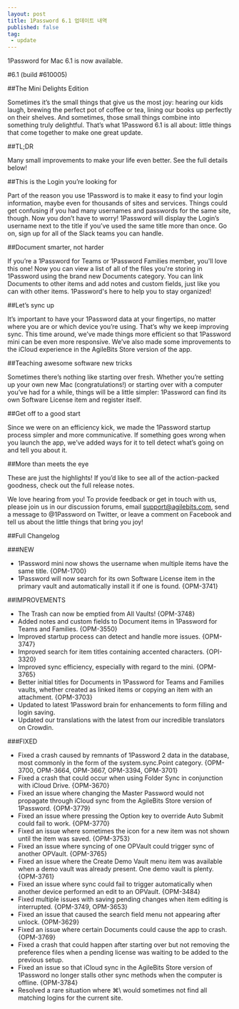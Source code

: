 ```yaml
---
layout: post
title: 1Password 6.1 업데이트 내역
published: false
tag:
 - update
---
```

1Password for Mac 6.1 is now available.

#6.1 (build #610005)

##The Mini Delights Edition

Sometimes it’s the small things that give us the most joy: hearing our kids laugh, brewing the perfect pot of coffee or tea, lining our books up perfectly on their shelves. And sometimes, those small things combine into something truly delightful. That’s what 1Password 6.1 is all about: little things that come together to make one great update.

##TL;DR

Many small improvements to make your life even better. See the full details below!

##This is the Login you’re looking for

Part of the reason you use 1Password is to make it easy to find your login information, maybe even for thousands of sites and services. Things could get confusing if you had many usernames and passwords for the same site, though. Now you don’t have to worry! 1Password will display the Login’s username next to the title if you’ve used the same title more than once. Go on, sign up for all of the Slack teams you can handle.

##Document smarter, not harder

If you’re a 1Password for Teams or 1Password Families member, you'll love this one! Now you can view a list of all of the files you're storing in 1Password using the brand new Documents category. You can link Documents to other items and add notes and custom fields, just like you can with other items. 1Password's here to help you to stay organized!

##Let’s sync up

It’s important to have your 1Password data at your fingertips, no matter where you are or which device you’re using. That’s why we keep improving sync. This time around, we’ve made things more efficient so that 1Password mini can be even more responsive. We’ve also made some improvements to the iCloud experience in the AgileBits Store version of the app.

##Teaching awesome software new tricks

Sometimes there’s nothing like starting over fresh. Whether you’re setting up your own new Mac (congratulations!) or starting over with a computer you’ve had for a while, things will be a little simpler: 1Password can find its own Software License item and register itself.

##Get off to a good start

Since we were on an efficiency kick, we made the 1Password startup process simpler and more communicative. If something goes wrong when you launch the app, we’ve added ways for it to tell detect what’s going on and tell you about it.

##More than meets the eye

These are just the highlights! If you’d like to see all of the action-packed goodness, check out the full release notes.

We love hearing from you! To provide feedback or get in touch with us, please join us in our discussion forums, email support@agilebits.com, send a message to @1Password on Twitter, or leave a comment on Facebook and tell us about the little things that bring you joy!

##Full Changelog

###NEW

- 1Password mini now shows the username when multiple items have the same title. {OPM-1700}
- 1Password will now search for its own Software License item in the primary vault and automatically install it if one is found. {OPM-3741}

##IMPROVEMENTS

- The Trash can now be emptied from All Vaults! {OPM-3748}
- Added notes and custom fields to Document items in 1Password for Teams and Families. {OPM-3550}
- Improved startup process can detect and handle more issues. {OPM-3747}
- Improved search for item titles containing accented characters. {OPI-3320}
- Improved sync efficiency, especially with regard to the mini. {OPM-3765}
- Better initial titles for Documents in 1Password for Teams and Families vaults, whether created as linked items or copying an item with an attachment. {OPM-3703}
- Updated to latest 1Password brain for enhancements to form filling and login saving.
- Updated our translations with the latest from our incredible translators on Crowdin.

###FIXED

- Fixed a crash caused by remnants of 1Password 2 data in the database, most commonly in the form of the system.sync.Point category. {OPM-3700, OPM-3664, OPM-3667, OPM-3394, OPM-3701}
- Fixed a crash that could occur when using Folder Sync in conjunction with iCloud Drive. {OPM-3670}
- Fixed an issue where changing the Master Password would not propagate through iCloud sync from the AgileBits Store version of 1Password. {OPM-3779}
- Fixed an issue where pressing the Option key to override Auto Submit could fail to work. {OPM-3770}
- Fixed an issue where sometimes the icon for a new item was not shown until the item was saved. {OPM-3753}
- Fixed an issue where syncing of one OPVault could trigger sync of another OPVault. {OPM-3765}
- Fixed an issue where the Create Demo Vault menu item was available when a demo vault was already present. One demo vault is plenty. {OPM-3761}
- Fixed an issue where sync could fail to trigger automatically when another device performed an edit to an OPVault. {OPM-3484}
- Fixed multiple issues with saving pending changes when item editing is interrupted. {OPM-3749, OPM-3653}
- Fixed an issue that caused the search field menu not appearing after unlock. {OPM-3629}
- Fixed an issue where certain Documents could cause the app to crash. {OPM-3769}
- Fixed a crash that could happen after starting over but not removing the preference files when a pending license was waiting to be added to the previous setup.
- Fixed an issue so that iCloud sync in the AgileBits Store version of 1Password no longer stalls other sync methods when the computer is offline. {OPM-3784}
- Resolved a rare situation where ⌘\ would sometimes not find all matching logins for the current site.